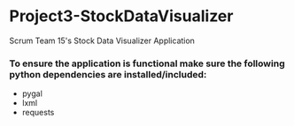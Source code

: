 # Project3-StockDataVisualizer
Scrum Team 15's Stock Data Visualizer Application

### To ensure the application is functional make sure the following python dependencies are installed/included:
- pygal
- lxml
- requests
